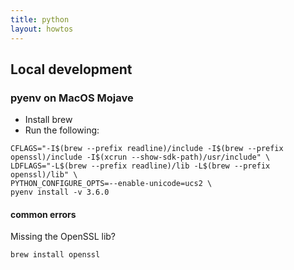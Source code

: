 ```yaml
---
title: python
layout: howtos
---
```


## Local development

### pyenv on MacOS Mojave

* Install brew
* Run the following:

```
CFLAGS="-I$(brew --prefix readline)/include -I$(brew --prefix openssl)/include -I$(xcrun --show-sdk-path)/usr/include" \
LDFLAGS="-L$(brew --prefix readline)/lib -L$(brew --prefix openssl)/lib" \
PYTHON_CONFIGURE_OPTS=--enable-unicode=ucs2 \
pyenv install -v 3.6.0
```

#### common errors

Missing the OpenSSL lib?

```
brew install openssl
```

